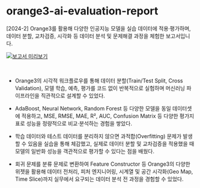 # orange3-ai-evaluation-report
[2024-2] Orange3를 활용해 다양한 인공지능 모델을 실습 데이터에 적용·평가하며, 데이터 분할, 교차검증, 시각화 등 데이터 분석 및 문제해결 과정을 체험한 보고서입니다.


[![보고서 미리보기](images/preview.png)](images/Orange3%EB%A5%BC%20%ED%99%9C%EC%9A%A9%ED%95%9C%20%EC%9D%B8%EA%B3%B5%EC%A7%80%EB%8A%A5%20%EA%B8%B0%EB%B0%98%20%EB%AC%B8%EC%A0%9C%ED%95%B4%EA%B2%B0%20%EC%8B%A4%EC%8A%B5%20%ED%8F%89%EA%B0%80_%EC%99%84%EC%84%B1%EB%B3%B8_22221617_%EC%BB%B4%ED%93%A8%ED%84%B0%EA%B3%B5%ED%95%99%EA%B3%BC_%EA%B6%8C%EC%B2%B4%EC%9D%80_.pdf)

<br>

- Orange3의 시각적 워크플로우를 통해 데이터 분할(Train/Test Split, Cross Validation), 모델 학습, 예측, 평가를 코드 없이 반복적으로 실험하며 머신러닝 파이프라인을 직관적으로 설계할 수 있었다.

- AdaBoost, Neural Network, Random Forest 등 다양한 모델을 동일 데이터셋에 적용하고, MSE, RMSE, MAE, R², AUC, Confusion Matrix 등 다양한 평가지표로 성능을 정량적으로 비교·분석하는 경험을 쌓았다.

- 학습 데이터와 테스트 데이터를 분리하지 않으면 과적합(Overfitting) 문제가 발생할 수 있음을 실습을 통해 체감했고, 실제로 데이터 분할 및 교차검증을 적용했을 때 모델의 일반화 성능을 객관적으로 평가할 수 있다는 점을 배웠다.

- 회귀 문제를 분류 문제로 변환하여 Feature Constructor 등 Orange3의 다양한 위젯을 활용해 데이터 전처리, 피처 엔지니어링, 시계열 및 공간 시각화(Geo Map, Time Slice)까지 실무에서 요구되는 데이터 분석 전 과정을 경험할 수 있었다.

